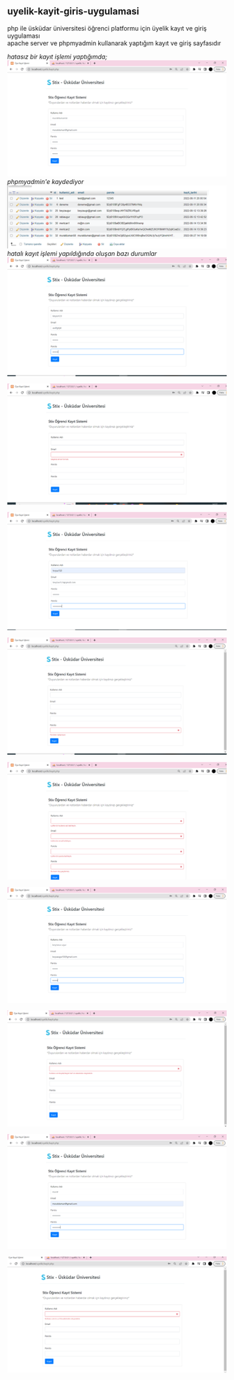 ## uyelik-kayit-giris-uygulamasi

php ile üsküdar üniversitesi öğrenci platformu için üyelik kayıt ve giriş uygulaması <br/>
apache server ve phpmyadmin kullanarak yaptığım kayıt ve giriş sayfasıdır <br/>

*hatasız bir kayıt işlemi yaptığımda;*
![kayit](https://github.com/beyzaxd/uyelik-kayit-giris-uygulamasi/blob/main/resimler/kayit.PNG)
*phpmyadmin'e kaydediyor*
![kayit](https://github.com/beyzaxd/uyelik-kayit-giris-uygulamasi/blob/main/resimler/kayit2.PNG)
*hatalı kayıt işlemi yapıldığında oluşan bazı durumlar*
![kayit](https://github.com/beyzaxd/uyelik-kayit-giris-uygulamasi/blob/main/resimler/kayit3.PNG)

![kayit](https://github.com/beyzaxd/uyelik-kayit-giris-uygulamasi/blob/main/resimler/kayit4.PNG)

![kayit](https://github.com/beyzaxd/uyelik-kayit-giris-uygulamasi/blob/main/resimler/kayit5.PNG)

![kayit](https://github.com/beyzaxd/uyelik-kayit-giris-uygulamasi/blob/main/resimler/kayit6.PNG)

![kayit](https://github.com/beyzaxd/uyelik-kayit-giris-uygulamasi/blob/main/resimler/kayit7.PNG)

![kayit](https://github.com/beyzaxd/uyelik-kayit-giris-uygulamasi/blob/main/resimler/kayit8.PNG)

![kayit](https://github.com/beyzaxd/uyelik-kayit-giris-uygulamasi/blob/main/resimler/kayit9.PNG)

![kayit](https://github.com/beyzaxd/uyelik-kayit-giris-uygulamasi/blob/main/resimler/kayit10.PNG)

![kayit](https://github.com/beyzaxd/uyelik-kayit-giris-uygulamasi/blob/main/resimler/kayit11.PNG)
